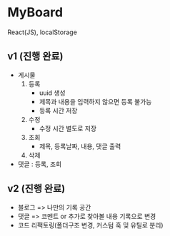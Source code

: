 # MyBoard

React(JS), localStorage

## v1 (진행 완료)

- 게시물
  1. 등록
     - uuid 생성
     - 제목과 내용을 입력하지 않으면 등록 불가능
     - 등록 시간 저장
  2. 수정
     - 수정 시간 별도로 저장
  3. 조회
     - 제목, 등록날짜, 내용, 댓글 출력
  4. 삭제
- 댓글 : 등록, 조회

## v2 (진행 완료)

- 블로그 => 나만의 기록 공간
- 댓글 => 코멘트 or 추가로 찾아볼 내용 기록으로 변경
- 코드 리팩토링(폴더구조 변경, 커스텀 훅 및 유틸로 분리)
